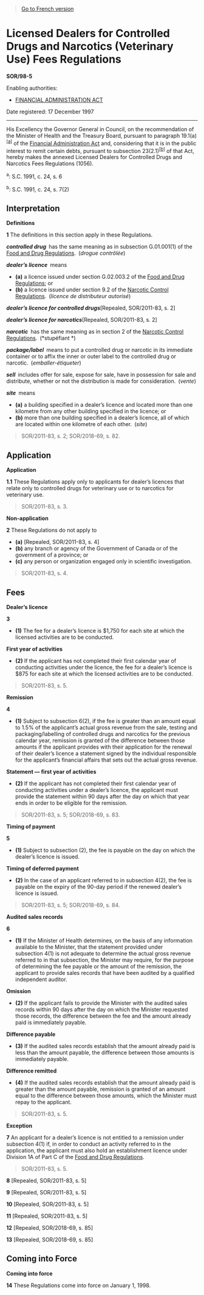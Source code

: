 > [Go to French version](/fr/Règlements/Décrets,%20ordonnances%20et%20règlements%20statutaires/98/5.md)

# Licensed Dealers for Controlled Drugs and Narcotics (Veterinary Use) Fees Regulations

**SOR/98-5**

Enabling authorities: 
- [FINANCIAL ADMINISTRATION ACT](/en/Acts/Revised%20Statutes%20of%20Canada/F/F-11.md)

Date registered: 17 December 1997

----------

His Excellency the Governor General in Council, on the recommendation of the Minister of Health and the Treasury Board, pursuant to paragraph 19.1(a)<sup><a href='#fna_e'>[a]</a></sup> of the [Financial Administration Act](/en/Acts/Revised%20Statutes%20of%20Canada/F/F-11.md) and, considering that it is in the public interest to remit certain debts, pursuant to subsection 23(2.1)<sup><a href='#fnb_e'>[b]</a></sup> of that Act, hereby makes the annexed Licensed Dealers for Controlled Drugs and Narcotics Fees Regulations (1056).

<a name='fna_e'><sup>a</sup></a>: S.C. 1991, c. 24, s. 6<br />

<a name='fnb_e'><sup>b</sup></a>: S.C. 1991, c. 24, s. 7(2)<br />




## Interpretation



**Definitions**

**1** The definitions in this section apply in these Regulations.

***controlled drug*** has the same meaning as in subsection G.01.001(1) of the [Food and Drug Regulations](/en/Regulations/Consolidated%20Regulations%20of%20Canada/801-900/C.R.C.,%20c.%20870.md). (*drogue contrôlée*)

***dealer’s licence*** means
- **(a)** a licence issued under section G.02.003.2 of the [Food and Drug Regulations](/en/Regulations/Consolidated%20Regulations%20of%20Canada/801-900/C.R.C.,%20c.%20870.md); or
- **(b)** a licence issued under section 9.2 of the [Narcotic Control Regulations](/en/Regulations/Consolidated%20Regulations%20of%20Canada/1001-1100/C.R.C.,%20c.%201041.md). (*licence de distributeur autorisé*)

***dealer’s licence for controlled drugs***[Repealed, SOR/2011-83, s. 2]

***dealer’s licence for narcotics***[Repealed, SOR/2011-83, s. 2]

***narcotic*** has the same meaning as in section 2 of the [Narcotic Control Regulations](/en/Regulations/Consolidated%20Regulations%20of%20Canada/1001-1100/C.R.C.,%20c.%201041.md). (*stupéfiant *)

***package/label*** means to put a controlled drug or narcotic in its immediate container or to affix the inner or outer label to the controlled drug or narcotic. (*emballer-étiqueter*)

***sell*** includes offer for sale, expose for sale, have in possession for sale and distribute, whether or not the distribution is made for consideration. (*vente*)

***site*** means
- **(a)** a building specified in a dealer’s licence and located more than one kilometre from any other building specified in the licence; or
- **(b)** more than one building specified in a dealer’s licence, all of which are located within one kilometre of each other. (*site*)
> SOR/2011-83, s. 2; SOR/2018-69, s. 82.





## Application



**Application**

**1.1** These Regulations apply only to applicants for dealer’s licences that relate only to controlled drugs for veterinary use or to narcotics for veterinary use.
> SOR/2011-83, s. 3.





**Non-application**

**2** These Regulations do not apply to
- **(a)** [Repealed, SOR/2011-83, s. 4]
- **(b)** any branch or agency of the Government of Canada or of the government of a province; or
- **(c)** any person or organization engaged only in scientific investigation.
> SOR/2011-83, s. 4.





## Fees



**Dealer’s licence**

**3** 

- **(1)** The fee for a dealer’s licence is $1,750 for each site at which the licensed activities are to be conducted.

**First year of activities**

- **(2)** If the applicant has not completed their first calendar year of conducting activities under the licence, the fee for a dealer’s licence is $875 for each site at which the licensed activities are to be conducted.
> SOR/2011-83, s. 5.





**Remission**

**4** 

- **(1)** Subject to subsection 6(2), if the fee is greater than an amount equal to 1.5% of the applicant’s actual gross revenue from the sale, testing and packaging/labelling of controlled drugs and narcotics for the previous calendar year, remission is granted of the difference between those amounts if the applicant provides with their application for the renewal of their dealer’s licence a statement signed by the individual responsible for the applicant’s financial affairs that sets out the actual gross revenue.

**Statement — first year of activities**

- **(2)** If the applicant has not completed their first calendar year of conducting activities under a dealer’s licence, the applicant must provide the statement within 90 days after the day on which that year ends in order to be eligible for the remission.
> SOR/2011-83, s. 5; SOR/2018-69, s. 83.





**Timing of payment**

**5** 

- **(1)** Subject to subsection (2), the fee is payable on the day on which the dealer’s licence is issued.

**Timing of deferred payment**

- **(2)** In the case of an applicant referred to in subsection 4(2), the fee is payable on the expiry of the 90-day period if the renewed dealer’s licence is issued.
> SOR/2011-83, s. 5; SOR/2018-69, s. 84.





**Audited sales records**

**6** 

- **(1)** If the Minister of Health determines, on the basis of any information available to the Minister, that the statement provided under subsection 4(1) is not adequate to determine the actual gross revenue referred to in that subsection, the Minister may require, for the purpose of determining the fee payable or the amount of the remission, the applicant to provide sales records that have been audited by a qualified independent auditor.

**Omission**

- **(2)** If the applicant fails to provide the Minister with the audited sales records within 90 days after the day on which the Minister requested those records, the difference between the fee and the amount already paid is immediately payable.

**Difference payable**

- **(3)** If the audited sales records establish that the amount already paid is less than the amount payable, the difference between those amounts is immediately payable.

**Difference remitted**

- **(4)** If the audited sales records establish that the amount already paid is greater than the amount payable, remission is granted of an amount equal to the difference between those amounts, which the Minister must repay to the applicant.
> SOR/2011-83, s. 5.





**Exception**

**7** An applicant for a dealer’s licence is not entitled to a remission under subsection 4(1) if, in order to conduct an activity referred to in the application, the applicant must also hold an establishment licence under Division 1A of Part C of the [Food and Drug Regulations](/en/Regulations/Consolidated%20Regulations%20of%20Canada/801-900/C.R.C.,%20c.%20870.md).
> SOR/2011-83, s. 5.




**8** [Repealed, SOR/2011-83, s. 5]



**9** [Repealed, SOR/2011-83, s. 5]



**10** [Repealed, SOR/2011-83, s. 5]



**11** [Repealed, SOR/2011-83, s. 5]



**12** [Repealed, SOR/2018-69, s. 85]



**13** [Repealed, SOR/2018-69, s. 85]




## Coming into Force



**Coming into force**

**14** These Regulations come into force on January 1, 1998.


